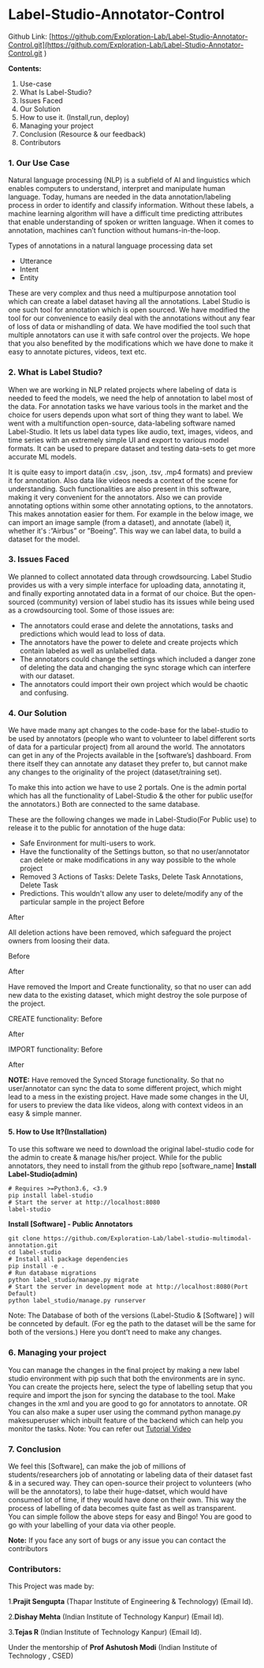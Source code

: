 # Label-Studio-Annotator-Control

Github Link: [https://github.com/Exploration-Lab/Label-Studio-Annotator-Control.git](https://github.com/Exploration-Lab/Label-Studio-Annotator-Control.git
)

**Contents:**
1. Use-case
2. What Is Label-Studio?
3. Issues Faced
4. Our Solution 
5. How to use it. (Install,run, deploy)
6. Managing your project
7. Conclusion (Resource & our feedback)
8. Contributors

### 1. Our Use Case
Natural language processing (NLP) is a subfield of AI and linguistics which enables computers to understand, interpret and manipulate human language. 
Today, humans are needed in the data annotation/labeling process in order to identify and classify information. Without these labels, a machine learning algorithm will have a difficult time predicting attributes that enable understanding of spoken or written language. When it comes to annotation, machines can’t function without humans-in-the-loop.

Types of annotations in a natural language processing data set
- Utterance
- Intent 
- Entity

These are very complex and thus need a multipurpose annotation tool which can create a label dataset having all the annotations. Label Studio is one such tool for annotation which is open sourced. We have modified the tool for our convenience to easily deal with the annotations without any fear of loss of data or mishandling of data. We have modified the tool such that multiple annotators can use it  with safe control over the projects. We hope that you also benefited by the modifications which we have done to make it easy to annotate pictures, videos, text etc.


### 2. What is Label Studio?
When we are working in NLP related projects where labeling of data is needed to feed the models, we need the help of annotation to label most of the data. For annotation tasks we have various tools in the market and the choice for users depends upon what sort of thing they want to label. We went with a multifunction open-source, data-labeling software named Label-Studio.
It lets us label data types like audio, text, images, videos, and time series with an extremely simple UI and export to various model formats. It can be used to prepare dataset and testing data-sets to get more accurate ML models. 

It is quite easy to import data(in .csv, .json, .tsv, .mp4 formats) and preview it for annotation. Also data like videos needs a context of the scene for understanding. Such functionalities are also present in this software, making it very convenient for the annotators. Also we can provide annotating options within some other annotating options, to the annotators. This makes annotation easier for them. For example in the below image, we can import an image sample (from a dataset), and annotate (label) it, whether it's :”Airbus” or ”Boeing”. This way we can label data, to build a dataset for the model.

### 3. Issues Faced
We planned to collect annotated data through crowdsourcing. Label Studio provides us with a very simple interface for uploading data, annotating it, and finally exporting annotated data in a format of our choice. But the open-sourced (community) version of label studio has its issues while being used as a crowdsourcing tool. Some of those issues are:

- The annotators could erase and delete the annotations, tasks and predictions which would lead to loss of data. 
- The annotators have the power to delete and create projects which contain labeled as well as unlabelled data.
- The annotators could change the settings which included a danger zone of deleting the data and changing the sync storage which can interfere with our dataset.
- The annotators could import their own project which would be chaotic and confusing.



### 4. Our Solution
We have made many apt changes to the code-base for the label-studio to be used by annotators (people who want to volunteer to label different sorts of data for a particular project) from all around the world. The annotators can get in any of the Projects available in the [software’s] dashboard. From there itself they can annotate any dataset they prefer to, but cannot make any changes to the originality of the project (dataset/training set).

To make this into action we have to use 2 portals. One is the admin portal which has all the functionality of Label-Studio & the other for public use(for the annotators.) Both are connected to the same database.

These are the following changes we made in Label-Studio(For Public use) to release it to the public for annotation of the huge data:
- Safe Environment for multi-users to work.
- Have the functionality of the Settings button, so that no user/annotator can delete or make modifications in any way possible to the whole project
- Removed 3 Actions of Tasks: Delete Tasks, Delete Task Annotations, Delete Task 
- Predictions. This wouldn't allow any user to delete/modify any of the particular sample in the project
Before


After


All deletion actions have been removed, which safeguard the project owners from loosing their data.

Before


After


Have removed the Import and Create functionality, so that no user can add new data to the existing dataset, which might destroy the sole purpose of the project.

CREATE functionality:
Before

After


IMPORT functionality:
Before


After




**NOTE:** Have removed the Synced Storage functionality. So that no user/annotator can sync the data to some different project, which might lead to a mess in the existing project.
Have made some changes in the UI, for users to preview the data like videos, along with context videos in an easy & simple manner.

#### 5. How to Use It?(Installation)
To use this software we need to download the original label-studio code for the admin to create & manage his/her project. While for the public annotators, they need to install from the github repo [software_name]
**Install Label-Studio(admin)**
```
# Requires >=Python3.6, <3.9
pip install label-studio
# Start the server at http://localhost:8080
label-studio
```


**Install [Software] - Public Annotators**
```
git clone https://github.com/Exploration-Lab/label-studio-multimodal-annotation.git
cd label-studio
# Install all package dependencies
pip install -e .
# Run database migrations
python label_studio/manage.py migrate
# Start the server in development mode at http://localhost:8080(Port Default)
python label_studio/manage.py runserver
```

Note: The Database of both of the versions (Label-Studio & [Software] ) will be connceted by default. (For eg the path to the dataset will be the same for both of the versions.) Here you dont’t need to make any changes.



### 6. Managing your project 
You can manage the changes in the final project by making a new label studio environment with pip such that both the environments are in sync. You can create the projects here, select the type of labelling setup that you require and import the json for syncing the database to the tool.
Make changes in the xml and you are good to go for annotators to annotate. 
OR
You can also make a super user using the command python manage.py makesuperuser which inbuilt feature of the backend which can help you monitor the tasks.
Note: You can refer out [Tutorial Video](https://drive.google.com/file/d/1sHGTmhcXgCzvOp9iUgVa6D8rOwb__7i9/view?usp=drivesdk)

### 7. Conclusion
We feel this [Software], can make the job of millions of students/researchers job of annotating or labeling data of their dataset fast & in a secured way. They can open-source their project to volunteers (who will be the annotators), to labe their huge-datset, which would have consumed lot of time, if they would have done on their own. 
This way the process of labelling of data becomes quite fast as well as transparent.  
You can simple follow the above steps for easy and Bingo! You are good to go with your labelling of your data via other people. 

**Note:** If you face any sort of bugs or any issue you can contact the contributors



### Contributors:

This Project was made by:

1.**Prajit Sengupta** (Thapar Institute of Engineering & Technology) (Email Id).

2.**Dishay Mehta** (Indian Institute of Technology Kanpur) (Email Id).

3.**Tejas R** (Indian Institute of Technology Kanpur) (Email Id).

Under the mentorship of **Prof Ashutosh Modi** (Indian Institute of Technology , CSED)






